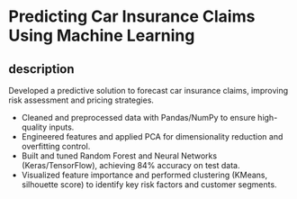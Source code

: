 # Predicting Car Insurance Claims Using Machine Learning


## description
 Developed a predictive solution to forecast car insurance claims, improving risk assessment and pricing strategies.
 
-	Cleaned and preprocessed data with Pandas/NumPy to ensure high-quality inputs.
-	Engineered features and applied PCA for dimensionality reduction and overfitting control.
-	Built and tuned Random Forest and Neural Networks (Keras/TensorFlow), achieving 84% accuracy on test data.
-	Visualized feature importance and performed clustering (KMeans, silhouette score) to identify key risk factors and customer segments.
